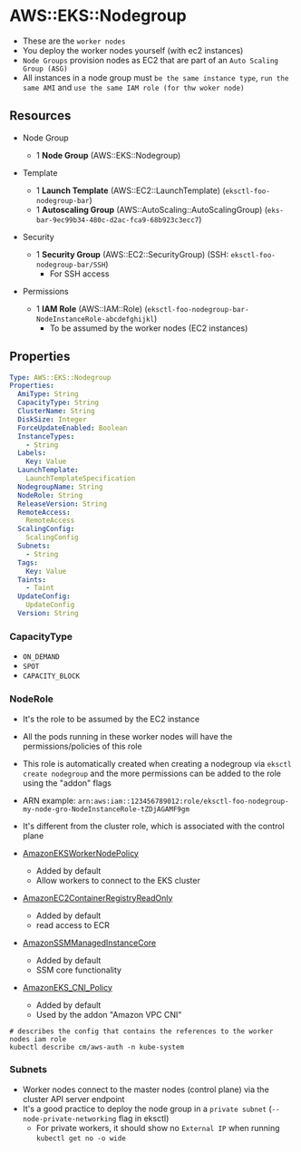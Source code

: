 # AWS::EKS::Nodegroup

- These are the `worker nodes`
- You deploy the worker nodes yourself (with ec2 instances)
- `Node Groups` provision nodes as EC2 that are part of an `Auto Scaling Group (ASG)`
- All instances in a node group must `be the same instance type`, `run the same AMI` and `use the same IAM role (for thw woker node)`

## Resources

- Node Group
  - 1 **Node Group** (AWS::EKS::Nodegroup)

- Template
  - 1 **Launch Template** (AWS::EC2::LaunchTemplate) (`eksctl-foo-nodegroup-bar`)
  - 1 **Autoscaling Group** (AWS::AutoScaling::AutoScalingGroup) (`eks-bar-9ec99b34-480c-d2ac-fca9-68b923c3ecc7`)

- Security
  - 1 **Security Group** (AWS::EC2::SecurityGroup) (SSH: `eksctl-foo-nodegroup-bar/SSH`)
    - For SSH access

- Permissions
  - 1 **IAM Role** (AWS::IAM::Role) (`eksctl-foo-nodegroup-bar-NodeInstanceRole-abcdefghijkl`)
    - To be assumed by the worker nodes (EC2 instances)

## Properties

```yaml
Type: AWS::EKS::Nodegroup
Properties:
  AmiType: String
  CapacityType: String
  ClusterName: String
  DiskSize: Integer
  ForceUpdateEnabled: Boolean
  InstanceTypes:
    - String
  Labels:
    Key: Value
  LaunchTemplate:
    LaunchTemplateSpecification
  NodegroupName: String
  NodeRole: String
  ReleaseVersion: String
  RemoteAccess:
    RemoteAccess
  ScalingConfig:
    ScalingConfig
  Subnets:
    - String
  Tags:
    Key: Value
  Taints:
    - Taint
  UpdateConfig:
    UpdateConfig
  Version: String
```

### CapacityType

- `ON_DEMAND`
- `SPOT`
- `CAPACITY_BLOCK`

### NodeRole

- It's the role to be assumed by the EC2 instance
- All the pods running in these worker nodes will have the permissions/policies of this role
- This role is automatically created when creating a nodegroup via `eksctl create nodegroup` and the more permissions can be added to the role using the "addon" flags
- ARN example: `arn:aws:iam::123456789012:role/eksctl-foo-nodegroup-my-node-gro-NodeInstanceRole-tZDjAGAMF9gm`
- It's different from the cluster role, which is associated with the control plane

- [AmazonEKSWorkerNodePolicy](https://docs.aws.amazon.com/aws-managed-policy/latest/reference/AmazonEKSWorkerNodePolicy.html)
  - Added by default
  - Allow workers to connect to the EKS cluster

- [AmazonEC2ContainerRegistryReadOnly](https://docs.aws.amazon.com/aws-managed-policy/latest/reference/AmazonEC2ContainerRegistryReadOnly.html)
  - Added by default
  - read access to ECR

- [AmazonSSMManagedInstanceCore](https://docs.aws.amazon.com/aws-managed-policy/latest/reference/AmazonSSMManagedInstanceCore.html)
  - Added by default
  - SSM core functionality

- [AmazonEKS_CNI_Policy](https://docs.aws.amazon.com/aws-managed-policy/latest/reference/AmazonEKS_CNI_Policy.html)
  - Added by default
  - Used by the addon "Amazon VPC CNI"

```shell
# describes the config that contains the references to the worker nodes iam role
kubectl describe cm/aws-auth -n kube-system
```

### Subnets

- Worker nodes connect to the master nodes (control plane) via the cluster API server endpoint
- It's a good practice to deploy the node group in a `private subnet` (`--node-private-networking` flag in eksctl)
  - For private workers, it should show no `External IP` when running `kubectl get no -o wide`
